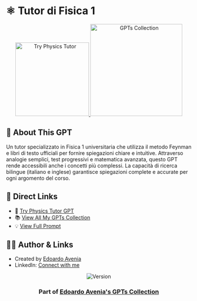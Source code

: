 # ⚛️ Tutor di Fisica 1 
<div align="center">
  <a href="https://chatgpt.com/g/g-WpdHXBDo4-tutor-di-fisica-1">
    <img src="https://img.shields.io/badge/TRY_THIS_GPT-37a779?style=for-the-badge&logo=openai&logoWidth=20" alt="Try Physics Tutor" width="200">
  </a>
  <a href="https://github.com/edoardoavenia/edoardo-avenia-gpt-collection">
    <img src="https://img.shields.io/badge/VIEW_ALL_MY_GPTs-4f46e5?style=for-the-badge&logo=github&logoWidth=20" alt="GPTs Collection" width="250">
  </a>
</div>

## 🤖 About This GPT
Un tutor specializzato in Fisica 1 universitaria che utilizza il metodo Feynman e libri di testo ufficiali per fornire spiegazioni chiare e intuitive. Attraverso analogie semplici, test progressivi e matematica avanzata, questo GPT rende accessibili anche i concetti più complessi. La capacità di ricerca bilingue (italiano e inglese) garantisce spiegazioni complete e accurate per ogni argomento del corso.

## 🔗 Direct Links
- 🎯 [Try Physics Tutor GPT](https://chatgpt.com/g/g-WpdHXBDo4-tutor-di-fisica-1)
- 📚 [View All My GPTs Collection](https://github.com/edoardoavenia/edoardo-avenia-gpt-collection)
- 💡 [View Full Prompt](./PROMPT.md)

## 👨‍💻 Author & Links
- Created by [Edoardo Avenia](https://github.com/edoardoavenia)
- LinkedIn: [Connect with me](https://www.linkedin.com/in/edoardoavenia/)

<div align="center">
  <img src="https://img.shields.io/badge/Version-2.1-2ea44f?style=for-the-badge" alt="Version">
</div>

<div align="center">
  <h3>Part of <a href="https://github.com/edoardoavenia/edoardo-avenia-gpt-collection">Edoardo Avenia's GPTs Collection</a></h3>
</div>
